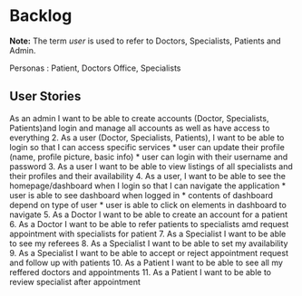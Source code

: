 # Backlog
 
**Note:** The term *user* is used to refer to Doctors, Specialists, Patients and Admin.
 
Personas : Patient, Doctors Office, Specialists 
 
## User Stories
As an admin I want to be able to create accounts (Doctor, Specialists, Patients)and login and manage all accounts as well as have access to everything
2. As a user (Doctor, Specialists, Patients), I want to be able to login so that I can access specific services
    * user can update their profile (name, profile picture, basic info)
    * user can login with their username and password
3.  As a user I want to be able to view listings of all specialists and their profiles and their availability 
4. As a user, I want to be able to see the homepage/dashboard when I login so that I can navigate the application
    * user is able to see dashboard when logged in
    * contents of dashboard depend on type of user
    * user is able to click on elements in dashboard to navigate
5. As a Doctor I want to be able to create an account for a patient 
6. As a Doctor I want to be able to refer patients to specialists amd request appointment with specialists for patient 
7. As a Specialist I want to be able to see my referees
8. As a Specialist I want to be able to set my availability
9. As a Specialist I want to be able to accept or reject appointment request and follow up with patients
10. As a Patient I want to be able to see all my reffered doctors and appointments
11. As a Patient I want to be able to review specialist after appointment 
